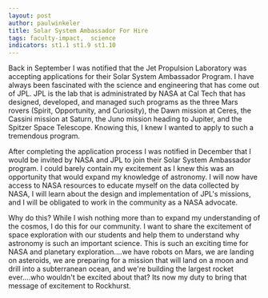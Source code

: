```yaml
---
layout: post
author: paulwinkeler
title: Solar System Ambassador For Hire
tags: faculty-impact,  science
indicators: st1.1 st1.9 st1.10
---
```

Back in September I was notified that the Jet Propulsion Laboratory was accepting applications for their Solar System Ambassador Program.  I have always been fascinated with the science and engineering that has come out of JPL.  JPL is the lab that is administrated by NASA at Cal Tech that has designed, developed, and managed such programs as the three Mars rovers (Spirit, Opportunity, and Curiosity), the Dawn mission at Ceres, the Cassini mission at Saturn, the Juno mission heading to Jupiter, and the Spitzer Space Telescope.  Knowing this, I knew I wanted to apply to such a tremendous program.  

After completing the application process I was notified in December that I would be invited by NASA and JPL to join their Solar System Ambassador program.  I could barely contain my excitement as I knew this was an opportunity that would expand my knowledge of astronomy.  I will now have access to NASA resources to educate myself on the data collected by NASA, I will learn about the design and implementation of JPL's missions, and I will be obligated to work in the community as a NASA advocate.  

Why do this?  While I wish nothing more than to expand my understanding of the cosmos, I do this for our community.  I want to share the excitement of space exploration with our students and help them to understand why astronomy is such an important science.  This is such an exciting time for NASA and planetary exploration....we have robots on Mars, we are landing on asteroids, we are preparing for a mission that will land on a moon and drill into a subterranean ocean, and we're building the largest rocket ever....who wouldn't be excited about that?  Its now my duty to bring that message of excitement to Rockhurst.
